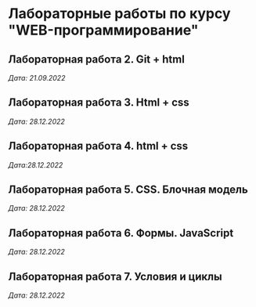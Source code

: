 # Лабораторные работы по курсу "WEB-программирование"

## Лабораторная работа 2. Git + html

*Дата: 21.09.2022*

## Лабораторная работа 3. Html + css

*Дата: 28.12.2022*

## Лабораторная работа 4. html + css

*Дата:28.12.2022*

## Лабораторная работа 5. CSS. Блочная модель

*Дата: 28.12.2022*

## Лабораторная работа 6. Формы. JavaScript

*Дата: 28.12.2022*

## Лабораторная работа 7. Условия и циклы

*Дата: 28.12.2022*